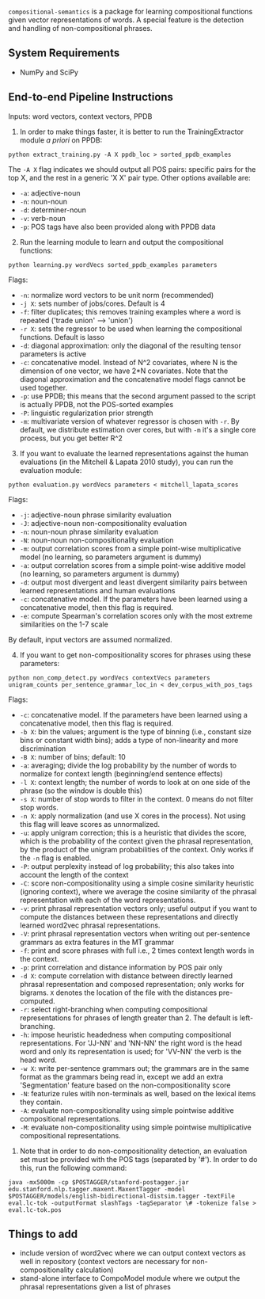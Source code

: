 `compositional-semantics` is a package for learning compositional functions given vector representations of words.  A special feature is the detection and handling of non-compositional phrases.  

## System Requirements

- NumPy and SciPy

## End-to-end Pipeline Instructions

Inputs: word vectors, context vectors, PPDB

1. In order to make things faster, it is better to run the TrainingExtractor module *a priori* on PPDB: 

```
python extract_training.py -A X ppdb_loc > sorted_ppdb_examples
```

  The `-A X` flag indicates we should output all POS pairs: specific pairs for the top X, and the rest in a generic 'X X' pair type. Other options available are:
  - `-a`: adjective-noun
  - `-n`: noun-noun
  - `-d`: determiner-noun
  - `-v`: verb-noun
  - `-p`: POS tags have also been provided along with PPDB data

2. Run the learning module to learn and output the compositional functions:

```
python learning.py wordVecs sorted_ppdb_examples parameters
```

  Flags:
  - `-n`: normalize word vectors to be unit norm (recommended)
  - `-j X`: sets number of jobs/cores. Default is 4
  - `-f`: filter duplicates; this removes training examples where a word is repeated ('trade union' --> 'union')
  - `-r X`: sets the regressor to be used when learning the compositional functions. Default is lasso
  - `-d`: diagonal approximation: only the diagonal of the resulting tensor parameters is active
  - `-c`: concatenative model. Instead of N^2 covariates, where N is the dimension of one vector, we have 2*N covariates. Note that the diagonal approximation and the concatenative model flags cannot be used together. 
  - `-p`: use PPDB; this means that the second argument passed to the script is actually PPDB, not the POS-sorted examples
  - `-P`: linguistic regularization prior strength
  - `-m`: multivariate version of whatever regressor is chosen with `-r`. By default, we distribute estimation over cores, but with `-m` it's a single core process, but you get better R^2

3. If you want to evaluate the learned representations against the human evaluations (in the Mitchell & Lapata 2010 study), you can run the evaluation module:

```
python evaluation.py wordVecs parameters < mitchell_lapata_scores
```

  Flags:
  - `-j`: adjective-noun phrase similarity evaluation
  - `-J`: adjective-noun non-compositionality evaluation
  - `-n`: noun-noun phrase similarity evaluation
  - `-N`: noun-noun non-compositionality evaluation
  - `-m`: output correlation scores from a simple point-wise multiplicative model (no learning, so parameters argument is dummy)
  - `-a`: output correlation scores from a simple point-wise additive model (no learning, so parameters argument is dummy)
  - `-d`: output most divergent and least divergent similarity pairs between learned representations and human evaluations
  - `-c`: concatenative model. If the parameters have been learned using a concatenative model, then this flag is required. 
  - `-e`: compute Spearman's correlation scores only with the most extreme similarities on the 1-7 scale

By default, input vectors are assumed normalized. 

4. If you want to get non-compositionality scores for phrases using these parameters:

```
python non_comp_detect.py wordVecs contextVecs parameters unigram_counts per_sentence_grammar_loc_in < dev_corpus_with_pos_tags
```

  Flags:
  - `-c`: concatenative model. If the parameters have been learned using a concatenative model, then this flag is required. 
  - `-b X`: bin the values; argument is the type of binning (i.e., constant size bins or constant width bins); adds a type of non-linearity and more discrimination
  - `-B X`: number of bins; default: 10
  - `-a`: averaging; divide the log probability by the number of words to normalize for context length (beginning/end sentence effects)
  - `-l X`: context length; the number of words to look at on one side of the phrase (so the window is double this)
  - `-s X`: number of stop words to filter in the context. 0 means do not filter stop words. 
  - `-n X`: apply normalization (and use X cores in the process).  Not using this flag will leave scores as unnormalized. 
  - `-u`: apply unigram correction; this is a heuristic that divides the score, which is the probability of the context given the phrasal representation, by the product of the unigram probabilities of the context. Only works if the `-n` flag is enabled.   
  - `-P`: output perplexity instead of log probability; this also takes into account the length of the context
  - `-C`: score non-compositionality using a simple cosine similarity heuristic (ignoring context), where we average the cosine similarity of the phrasal representation with each of the word representations. 
  - `-v`: print phrasal representation vectors only; useful output if you want to compute the distances between these representations and directly learned word2vec phrasal representations. 
  - `-V`: print phrasal representation vectors when writing out per-sentence grammars as extra features in the MT grammar
  - `-f`: print and score phrases with full i.e., 2 times context length words in the context. 
  - `-p`: print correlation and distance information by POS pair only
  - `-d X`: compute correlation with distance between directly learned phrasal representation and composed representation; only works for bigrams. `X` denotes the location of the file with the distances pre-computed. 
  - `-r`: select right-branching when computing compositional representations for phrases of length greater than 2.  The default is left-branching. 
  - `-h`: impose heuristic headedness when computing compositional representations.  For 'JJ-NN' and 'NN-NN' the right word is the head word and only its representation is used; for 'VV-NN' the verb is the head word. 
  - `-w X`: write per-sentence grammars out; the grammars are in the same format as the grammars being read in, except we add an extra 'Segmentation' feature based on the non-compositionality score
  - `-N`: featurize rules witih non-terminals as well, based on the lexical items they contain. 
  - `-A`: evaluate non-compositionality using simple pointwise additive compositional representations. 
  - `-M`: evaluate non-compositionality using simple pointwise multiplicative compositional representations. 

  1. Note that in order to do non-compositionality detection, an evaluation set must be provided with the POS tags (separated by '#').  In order to do this, run the following command:

  ```
  java -mx5000m -cp $POSTAGGER/stanford-postagger.jar edu.stanford.nlp.tagger.maxent.MaxentTagger -model $POSTAGGER/models/english-bidirectional-distsim.tagger -textFile eval.lc-tok -outputFormat slashTags -tagSeparator \# -tokenize false > eval.lc-tok.pos
  ```

## Things to add

- include version of word2vec where we can output context vectors as well in repository (context vectors are necessary for non-compositionality calculation)
- stand-alone interface to CompoModel module where we output the phrasal representations given a list of phrases
